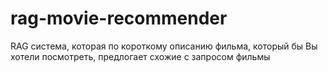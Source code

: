 # rag-movie-recommender
RAG система, которая по короткому описанию фильма, который бы Вы хотели посмотреть, предлогает схожие с запросом фильмы
